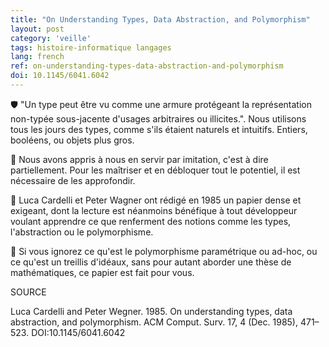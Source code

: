 ```yaml
---
title: "On Understanding Types, Data Abstraction, and Polymorphism"
layout: post
category: 'veille'
tags: histoire-informatique langages
lang: french
ref: on-understanding-types-data-abstraction-and-polymorphism
doi: 10.1145/6041.6042
---
```


🛡️ "Un type peut être vu comme une armure protégeant la représentation non-typée sous-jacente d'usages arbitraires ou illicites.". Nous utilisons tous les jours des types, comme s'ils étaient naturels et intuitifs. Entiers, booléens, ou objets plus gros. 

🦍 Nous avons appris à nous en servir par imitation, c'est à dire partiellement. Pour les maîtriser et en débloquer tout le potentiel, il est nécessaire de les approfondir.

📕 Luca Cardelli et Peter Wagner ont rédigé en 1985 un papier dense et exigeant, dont la lecture est néanmoins bénéfique à tout développeur voulant apprendre ce que renferment des notions comme les types, l'abstraction ou le polymorphisme.

🧮 Si vous ignorez ce qu'est le polymorphisme paramétrique ou ad-hoc, ou ce qu'est un treillis d'idéaux, sans pour autant aborder une thèse de mathématiques, ce papier est fait pour vous.

SOURCE

Luca Cardelli and Peter Wegner. 1985. On understanding types, data abstraction, and polymorphism. ACM Comput. Surv. 17, 4 (Dec. 1985), 471–523. DOI:10.1145/6041.6042